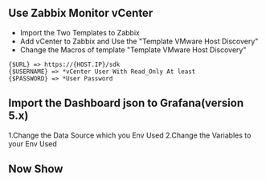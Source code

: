 Use Zabbix Monitor vCenter
---
- Import the Two Templates to Zabbix  
- Add vCenter to Zabbix and Use the "Template VMware Host Discovery"  
- Change the Macros of template "Template VMware Host Discovery"  
```
{$URL} => https://{HOST.IP}/sdk   
{$USERNAME} => *vCenter User With Read_Only At least   
{$PASSWORD} => *User Password   
```
Import the Dashboard json to Grafana(version 5.x)
---
1.Change the Data Source which you Env Used
2.Change the Variables to your Env Used

Now Show
---
